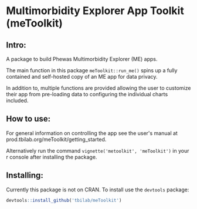 # Multimorbidity Explorer App Toolkit (meToolkit)

## Intro: 

A package to build Phewas Multimorbidity Explorer (ME) apps. 

The main function in this package `meToolkit::run_me()` spins up a fully contained and self-hosted copy of an ME app for data privacy. 

In addition to, multiple functions are provided allowing the user to customize their app from pre-loading data to configuring the individual charts included. 

## How to use: 

For general information on controlling the app see the user's manual at prod.tbilab.org/meToolkit/getting_started.

Alternatively run the command `vignette('metoolkit', 'meToolkit')` in your r console after installing the package. 

## Installing:

Currently this package is not on CRAN. To install use the `devtools` package: 

```r
devtools::install_github('tbilab/meToolkit')
```
